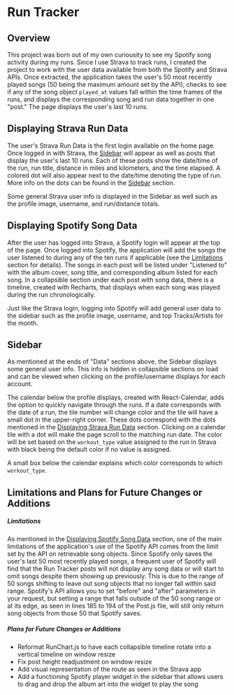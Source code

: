 # Run Tracker

## Overview

This project was born out of my own curiousity to see my Spotify song activity during my runs. Since I use Strava to track runs, I created the project to work with the user data available from both the Spotify and Strava APIs. Once extracted, the application takes the user's 50 most recently played songs (50 being the maximum amount set by the API), checks to see if any of the song object `played_at` values fall within the time frames of the runs, and displays the corresponding song and run data together in one "post." The page displays the user's last 10 runs.

## Displaying Strava Run Data

The user's Strava Run Data is the first login available on the home page. Once logged in with Strava, the [Sidebar](#sidebar) will appear as well as posts that display the user's last 10 runs. Each of these posts show the date/time of the run, run title, distance in miles and kilometers, and the time elapsed. A colored dot will also appear next to the date/time denoting the type of run. More info on the dots can be found in the [Sidebar](#sidebar) section. 

Some general Strava user info is displayed in the Sidebar as well such as the profile image, username, and run/distance totals.

## Displaying Spotify Song Data 

After the user has logged into Strava, a Spotify login will appear at the top of the page. Once logged into Spotify, the application will add the songs the user listened to during any of the ten runs if applicable (see the [Limitations](#limitations) section for details). The songs in each post will be listed under "Listened to" with the album cover, song title, and corresponding album listed for each song. In a collapsible section under each post with song data, there is a timeline, created with Recharts, that displays when each song was played during the run chronologically. 

Just like the Strava login, logging into Spotify will add general user data to the sidebar such as the profile image, username, and top Tracks/Artists for the month. 

## Sidebar 

As mentioned at the ends of "Data" sections above, the Sidebar displays some general user info. This info is hidden in collapsible sections on load and can be viewed when clicking on the profile/username displays for each account. 

The calendar below the profile displays, created with React-Calendar, adds the option to quickly navigate through the runs. If a date corresponds with the date of a run, the tile number will change color and the tile will have a small dot in the upper-right corner. These dots correspond with the dots mentioned in the [Displaying Strava Run Data](#displaying-strava-run-data) section. Clicking on a calendar tile with a dot will make the page scroll to the matching run date. The color will be set based on the `workout_type` value assigned to the run in Strava with black being the default color if no value is assigned. 

A small box below the calendar explains which color corresponds to which `workout_type`.

## Limitations and Plans for Future Changes or Additions

##### Limitations 

As mentioned in the [Displaying Spotify Song Data](#displaying-spotify-song-data) section, one of the main limitations of the application's use of the Spotify API comes from the limit set by the API on retrievable song objects. Since Spotify only saves the user's last 50 most recently played songs, a frequent user of Spotify will find that the Run Tracker posts will not display any song data or will start to omit songs despite them showing up previously. This is due to the range of 50 songs shifting to leave out song objects that no longer fall within said range. Spotify's API allows you to set "before" and "after" parameters in your request, but setting a range that falls outside of the 50 song range or at its edge, as seen in lines 185 to 194 of the Post.js file, will still only return song objects from those 50 that Spotify saves.

##### Plans for Future Changes or Additions

- Reformat RunChart.js to have each collapsible timeline rotate into a vertical timeline on window resize
- Fix post height readjustment on window resize
- Add visual representation of the route as seen in the Strava app
- Add a functioning Spotify player widget in the sidebar that allows users to drag and drop the album art into the widget to play the song